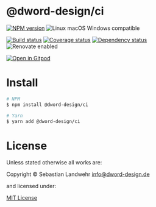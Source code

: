 <!-- TITLE/ -->
# @dword-design/ci
<!-- /TITLE -->

<!-- BADGES/ -->
[![NPM version](https://img.shields.io/npm/v/@dword-design/ci.svg)](https://npmjs.org/package/@dword-design/ci)
![Linux macOS Windows compatible](https://img.shields.io/badge/os-linux%20%7C%C2%A0macos%20%7C%C2%A0windows-blue)

[![Build status](https://img.shields.io/github/workflow/status/dword-design/ci/build)](https://github.com/dword-design/ci/actions)
[![Coverage status](https://img.shields.io/coveralls/dword-design/ci)](https://coveralls.io/github/dword-design/ci)
[![Dependency status](https://img.shields.io/david/dword-design/ci)](https://david-dm.org/dword-design/ci)
![Renovate enabled](https://img.shields.io/badge/renovate-enabled-brightgreen)

[![Open in Gitpod](https://gitpod.io/button/open-in-gitpod.svg)](https://gitpod.io/#https://github.com/dword-design/ci)
<!-- /BADGES -->

<!-- DESCRIPTION/ -->

<!-- /DESCRIPTION -->

<!-- INSTALL/ -->
# Install

```bash
# NPM
$ npm install @dword-design/ci

# Yarn
$ yarn add @dword-design/ci
```
<!-- /INSTALL -->

<!-- LICENSE/ -->
# License

Unless stated otherwise all works are:

Copyright &copy; Sebastian Landwehr <info@dword-design.de>

and licensed under:

[MIT License](https://opensource.org/licenses/MIT)
<!-- /LICENSE -->
